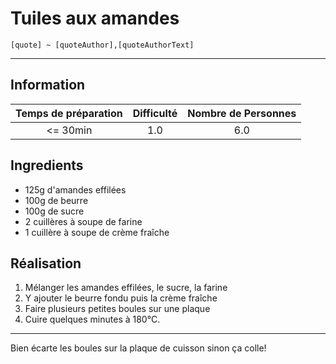 # Tuiles aux amandes

`[quote] ~ [quoteAuthor],[quoteAuthorText]`

---

## Information

| Temps de préparation  | Difficulté    | Nombre de Personnes |
|:---------------------:|:-------------:|:-------------------:|
| <= 30min            | 1.0  | 6.0        |

## Ingredients

- 125g d'amandes effilées
- 100g de beurre
- 100g de sucre
- 2 cuillères à soupe de farine
- 1 cuillère à soupe de crème fraîche


## Réalisation

1. Mélanger les amandes effilées, le sucre, la farine
1. Y ajouter le beurre fondu puis la crème fraîche
1. Faire plusieurs petites boules sur une plaque
1. Cuire quelques minutes à 180°C.


---

Bien écarte les boules sur la plaque de cuisson sinon ça colle!
